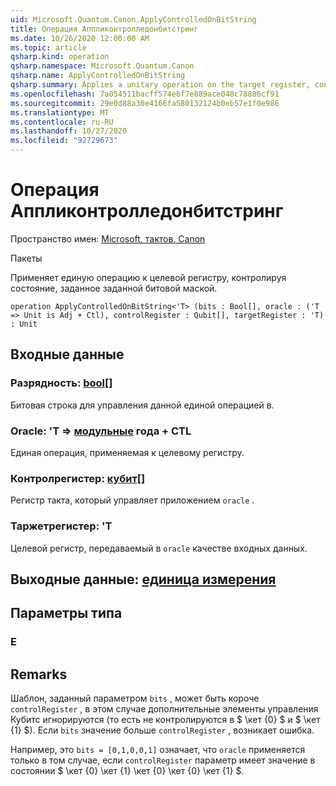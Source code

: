 ```yaml
---
uid: Microsoft.Quantum.Canon.ApplyControlledOnBitString
title: Операция Аппликонтролледонбитстринг
ms.date: 10/26/2020 12:00:00 AM
ms.topic: article
qsharp.kind: operation
qsharp.namespace: Microsoft.Quantum.Canon
qsharp.name: ApplyControlledOnBitString
qsharp.summary: Applies a unitary operation on the target register, controlled on a a state specified by a given bit mask.
ms.openlocfilehash: 7a054511bacff574e6f7e889ace048c78886cf91
ms.sourcegitcommit: 29e0d88a30e4166fa580132124b0eb57e1f0e986
ms.translationtype: MT
ms.contentlocale: ru-RU
ms.lasthandoff: 10/27/2020
ms.locfileid: "92729673"
---
```

# <a name="applycontrolledonbitstring-operation"></a>Операция Аппликонтролледонбитстринг

Пространство имен: [Microsoft. тактов. Canon](xref:Microsoft.Quantum.Canon)

Пакеты [](https://nuget.org/packages/)


Применяет единую операцию к целевой регистру, контролируя состояние, заданное заданной битовой маской.

```qsharp
operation ApplyControlledOnBitString<'T> (bits : Bool[], oracle : ('T => Unit is Adj + Ctl), controlRegister : Qubit[], targetRegister : 'T) : Unit
```


## <a name="input"></a>Входные данные

### <a name="bits--bool"></a>Разрядность: [bool](xref:microsoft.quantum.lang-ref.bool)[]

Битовая строка для управления данной единой операцией в.


### <a name="oracle--t--unit-adj--ctl"></a>Oracle: 'T => [модульные](xref:microsoft.quantum.lang-ref.unit) года + CTL

Единая операция, применяемая к целевому регистру.


### <a name="controlregister--qubit"></a>Контролрегистер: [кубит](xref:microsoft.quantum.lang-ref.qubit)[]

Регистр такта, который управляет приложением `oracle` .


### <a name="targetregister--t"></a>Таржетрегистер: 'T

Целевой регистр, передаваемый в `oracle` качестве входных данных.



## <a name="output--unit"></a>Выходные данные: [единица измерения](xref:microsoft.quantum.lang-ref.unit)



## <a name="type-parameters"></a>Параметры типа

### <a name="t"></a>Е



## <a name="remarks"></a>Remarks

Шаблон, заданный параметром `bits` , может быть короче `controlRegister` , в этом случае дополнительные элементы управления Кубитс игнорируются (то есть не контролируются в $ \кет {0} $ и $ \кет {1} $).
Если `bits` значение больше `controlRegister` , возникает ошибка.

Например, это `bits = [0,1,0,0,1]` означает, что `oracle` применяется только в том случае, если `controlRegister` параметр имеет значение в состоянии $ \кет {0} \кет {1} \кет {0} \кет {0} \кет {1} $.